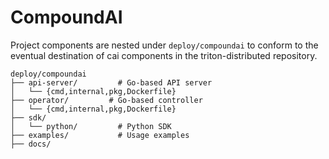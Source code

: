 # CompoundAI

Project components are nested under `deploy/compoundai` to conform to the eventual destination of cai components in the triton-distributed repository.

```
deploy/compoundai
├── api-server/         # Go-based API server
│   └── {cmd,internal,pkg,Dockerfile}
├── operator/         # Go-based controller
│   └── {cmd,internal,pkg,Dockerfile}
├── sdk/
│   └── python/         # Python SDK
├── examples/           # Usage examples
├── docs/
```
